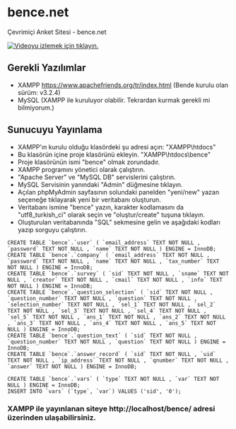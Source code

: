 # bence.net
Çevrimiçi Anket Sitesi - bence.net

<!-- Youtube Linki: https://youtu.be/S5sR_pAn3Wg -->
[![Videoyu izlemek için tıklayın.](https://raw.githubusercontent.com/bilalguvenc/bence.net/master/images/youtube_thumbnail.png)](https://youtu.be/S5sR_pAn3Wg "![Videoyu izlemek için tıklayın.](https://raw.githubusercontent.com/bilalguvenc/bence.net/master/images/youtube_thumbnail.png)")

## Gerekli Yazılımlar
- XAMPP https://www.apachefriends.org/tr/index.html (Bende kurulu olan sürüm: v3.2.4)
- MySQL (XAMPP ile kuruluyor olabilir. Tekrardan kurmak gerekli mi bilmiyorum.)

## Sunucuyu Yayınlama
- XAMPP'ın kurulu olduğu klasördeki şu adresi açın: "XAMPP\htdocs\"
- Bu klasörün içine proje klasörünü ekleyin. "XAMPP\htdocs\bence" 
- Proje klasörünün ismi "bence" olmak zorundadır.
- XAMPP programını yönetici olarak çalıştırın.
- "Apache Server" ve "MySQL DB" servislerini çalıştırın.
- MySQL Servisinin yanındaki "Admin" düğmesine tıklayın.
- Açılan phpMyAdmin sayfasının solundaki panelden "yeni/new" yazan seçeneğe tıklayarak yeni bir veritabanı oluşturun.
- Veritabanı ismine "bence" yazın, karakter kodlamasını da "utf8_turkish_ci" olarak seçin ve "oluştur/create" tuşuna tıklayın.
- Oluşturulan veritabanında "SQL" sekmesine gelin ve aşağıdaki kodları yazıp sorguyu çalıştırın.
```mysql
CREATE TABLE `bence`.`user` ( `email_address` TEXT NOT NULL , `password` TEXT NOT NULL , `name` TEXT NOT NULL ) ENGINE = InnoDB;
CREATE TABLE `bence`.`company` ( `email_address` TEXT NOT NULL , `password` TEXT NOT NULL , `name` TEXT NOT NULL , `tax_number` TEXT NOT NULL ) ENGINE = InnoDB;
CREATE TABLE `bence`.`survey` ( `sid` TEXT NOT NULL , `sname` TEXT NOT NULL , `creator` TEXT NOT NULL , `cmail` TEXT NOT NULL , `info` TEXT NOT NULL ) ENGINE = InnoDB;
CREATE TABLE `bence`.`question_selection` ( `sid` TEXT NOT NULL , `question_number` TEXT NOT NULL , `question` TEXT NOT NULL , `selection_number` TEXT NOT NULL , `sel_1` TEXT NOT NULL , `sel_2` TEXT NOT NULL , `sel_3` TEXT NOT NULL , `sel_4` TEXT NOT NULL , `sel_5` TEXT NOT NULL , `ans_1` TEXT NOT NULL , `ans_2` TEXT NOT NULL , `ans_3` TEXT NOT NULL , `ans_4` TEXT NOT NULL , `ans_5` TEXT NOT NULL ) ENGINE = InnoDB;
CREATE TABLE `bence`.`question_text` ( `sid` TEXT NOT NULL , `question_number` TEXT NOT NULL , `question` TEXT NOT NULL ) ENGINE = InnoDB;
CREATE TABLE `bence`.`answer_record` ( `sid` TEXT NOT NULL , `uid` TEXT NOT NULL , `ip_address` TEXT NOT NULL , `qnumber` TEXT NOT NULL , `answer` TEXT NOT NULL ) ENGINE = InnoDB;

CREATE TABLE `bence`.`vars` ( `type` TEXT NOT NULL , `var` TEXT NOT NULL ) ENGINE = InnoDB;
INSERT INTO `vars` (`type`, `var`) VALUES ('sid', '0');
```
### XAMPP ile yayınlanan siteye http://localhost/bence/ adresi üzerinden ulaşabilirsiniz.
